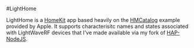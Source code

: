 #LightHome

LightHome is a [HomeKit][HomeKit] app based heavily on the [HMCatalog][HMCatalog] example provided by Apple. It supports characterisitc names and states associated with LightWaveRF devices that I've made available via my fork of [HAP-NodeJS][HAP-NodeJS].

[HomeKit]: https://developer.apple.com/homekit/
[HMCatalog]: https://developer.apple.com/library/ios/samplecode/HomeKitCatalog/Introduction/Intro.html#//apple_ref/doc/uid/TP40015048-Intro-DontLinkElementID_2
[HAP-NodeJS]: https://github.com/mrhornsby/HAP-NodeJS
